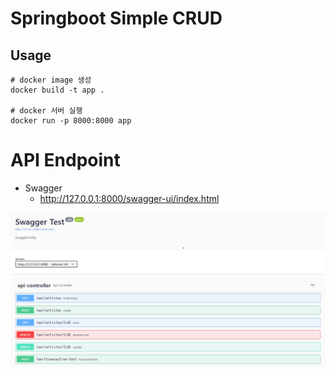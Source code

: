 # Springboot Simple CRUD

## Usage

```
# docker image 생성
docker build -t app .

# docker 서버 실행
docker run -p 8000:8000 app
```

# API Endpoint

- Swagger
  - http://127.0.0.1:8000/swagger-ui/index.html

<img src="./beginner/asset/img/capture.png"/>
